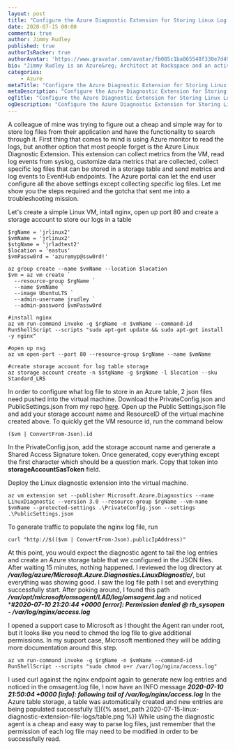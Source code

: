```yaml
---
layout: post
title: "Configure the Azure Diagnostic Extension for Storing Linux Log Files"
date: 2020-07-15 00:00
comments: true
author: Jimmy Rudley
published: true
authorIsRacker: true
authorAvatar: 'https://www.gravatar.com/avatar/fb085c1ba865548f330e7d4995c0bf7e'
bio: "Jimmy Rudley is an Azure&reg; Architect at Rackspace and an active member of the Azure community. He focuses on solving large and complex architecture and automation problems within Azure."
categories:
    - Azure
metaTitle: "Configure the Azure Diagnostic Extension for Storing Linux Log Files"
metaDescription: "Configure the Azure Diagnostic Extension for Storing Linux Log Files"
ogTitle: "Configure the Azure Diagnostic Extension for Storing Linux Log Files"
ogDescription: "Configure the Azure Diagnostic Extension for Storing Linux Log Files"
---
```


A colleague of mine was trying to figure out a cheap and simple way for to store log files from their application and have the functionality to search through it. First thing that comes to mind is using Azure monitor to read the logs, but another option that most people forget is the Azure Linux Diagnostic Extension. This extension can collect metrics from the VM, read log events from syslog, customize data metrics that are collected, collect specific log files that can be stored in a storage table and send metrics and log events to EventHub endpoints. The Azure portal can let the end user configure all the above settings except collecting specific log files. Let me show you the steps required and the gotcha that sent me into a troubleshooting mission.

<!-- more -->

Let's create a simple Linux VM, intall nginx, open up port 80 and create a storage account to store our logs in a table

```
$rgName = 'jrlinux2'
$vmName = 'jrlinux2'
$stgName = 'jrladtest2'
$location = 'eastus'
$vmPassw0rd = 'azuremyp@ssw0rd!'

az group create --name $vmName --location $location 
$vm = az vm create `
  --resource-group $rgName `
  --name $vmName `
  --image UbuntuLTS `
  --admin-username jrudley `
  --admin-password $vmPassw0rd 

#install nginx
az vm run-command invoke -g $rgName -n $vmName --command-id RunShellScript --scripts "sudo apt-get update && sudo apt-get install -y nginx"

#open up nsg
az vm open-port --port 80 --resource-group $rgName --name $vmName

#create storage account for log table storage
az storage account create -n $stgName -g $rgName -l $location --sku Standard_LRS

```
In order to configure what log file to store in an Azure table, 2 json files need pushed into the virtual machine. Download the PrivateConfig.json and PublicSettings.json from my repo [here](https://github.com/jrudley/azurelinuxfilelog). Open up the Public Settings.json file and add your storage account name and ResourceID of the virtual machine created above. To quickly get the VM resource id, run the command below
```
($vm | ConvertFrom-Json).id
```
In the PrivateConfig.json, add the storage account name and generate a Shared Access Signature token. Once generated, copy everything except the first character which should be a question mark. Copy that token into **storageAccountSasToken** field.

Deploy the Linux diagnostic extension into the virtual machine.
```
az vm extension set --publisher Microsoft.Azure.Diagnostics --name LinuxDiagnostic --version 3.0 --resource-group $rgName --vm-name $vmName --protected-settings .\PrivateConfig.json --settings .\PublicSettings.json
```

To generate traffic to populate the nginx log file, run
```
curl "http://$(($vm | ConvertFrom-Json).publicIpAddress)"
```
At this point, you would expect the diagnostic agent to tail the log entries and create an Azure storage table that we configured in the JSON files. After waiting 15 minutes, nothing happened. I reviewed the log directory at ***/var/log/azure/Microsoft.Azure.Diagnostics.LinuxDiagnostic/***, but everything was showing good. I saw the log file path I set and everything successfully start. After poking around, I found this path ***/var/opt/microsoft/omsagent/LAD/log/omsagent.log*** and noticed ****#2020-07-10 21:20:44 +0000 [error]: Permission denied @ rb_sysopen - /var/log/nginx/access.log***

I opened a support case to Microsoft as I thought the Agent ran under root, but it looks like you need to chmod the log file to give additional permissions. In my support case, Microsoft mentioned they will be adding more documentation around this step.
```
az vm run-command invoke -g $rgName -n $vmName --command-id RunShellScript --scripts "sudo chmod o+r /var/log/nginx/access.log"
```

I used curl against the nginx endpoint again to generate new log entries and noticed in the omsagent.log file, I now have an INFO message ***2020-07-10 21:50:04 +0000 [info]: following tail of /var/log/nginx/access.log*** In the Azure table storage, a table was automatically created and new entries are being populated successfully ![]({% asset_path 2020-07-15-linux-diagnostic-extension-file-logs/table.png %}) While using the diagnostic agent is a cheap and easy way to parse log files, just remember that the permission of each log file may need to be modified in order to be successfully read.

